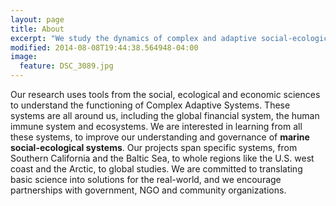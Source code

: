 ```yaml
---
layout: page
title: About
excerpt: "We study the dynamics of complex and adaptive social-ecological systems to improve the well-being of people around the  world"
modified: 2014-08-08T19:44:38.564948-04:00
image:
  feature: DSC_3089.jpg
---
```


Our research uses tools from the social, ecological and economic sciences to understand the functioning of Complex Adaptive Systems. These systems are all around us, including the global       financial system, the human immune system and ecosystems. We are interested in learning from all these systems, to improve our understanding and governance of **marine social-ecological systems**. Our projects span specific systems, from Southern California and the Baltic Sea, to whole regions like the U.S. west coast and the Arctic, to global studies. We are committed to translating basic science into solutions for the real-world, and we encourage partnerships with government, NGO and community organizations. 

